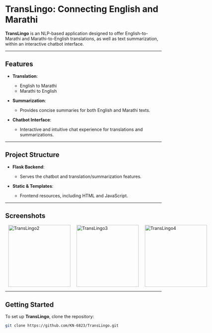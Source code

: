# TransLingo: Connecting English and Marathi

**TransLingo** is an NLP-based application designed to offer English-to-Marathi and Marathi-to-English translations, as well as text summarization, within an interactive chatbot interface.

---

## Features

- **Translation**: 
  - English to Marathi
  - Marathi to English

- **Summarization**: 
  - Provides concise summaries for both English and Marathi texts.

- **Chatbot Interface**: 
  - Interactive and intuitive chat experience for translations and summarizations.

---

## Project Structure

- **Flask Backend**:
  - Serves the chatbot and translation/summarization features.

- **Static & Templates**:
  - Frontend resources, including HTML and JavaScript.

---

## Screenshots

<div style="display: flex; justify-content: left;">
  <img src="![image](https://github.com/user-attachments/assets/7d5947ea-2ea0-46c3-b1f8-9ba60375ce5c)
" alt="TransLingo2" width="200" hspace="10"/>
  <img src="![image](https://github.com/user-attachments/assets/cc2e2ff3-49d0-4d8c-8b28-f2485748d500)
" alt="TransLingo3" width="200" hspace="10"/>
  <img src="![image](https://github.com/user-attachments/assets/3d4dd15b-6d49-4786-9ca3-7900a75e0c58)
" alt="TransLingo4" width="200" hspace="10"/>
</div>

---

## Getting Started

To set up **TransLingo**, clone the repository:

```bash
git clone https://github.com/KN-6823/TransLingo.git
